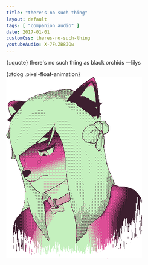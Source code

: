 ```yaml
---
title: "there's no such thing"
layout: default
tags: [ "companion audio" ]
date: 2017-01-01
customCss: theres-no-such-thing
youtubeAudio: X-7FuZB8JQw
---
```


{:.quote}
<span id="sound-button"></span>
there's no such thing as black orchids
<span class="quote-attribution">&mdash;lilys</span>

{:#dog .pixel-float-animation}
![if you're lost, look out for what may find you](/img/theres-no-such-thing/dog-of-the-wired.png)
